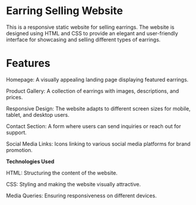 # Earring Selling Website

This is a responsive static website for selling earrings. The website is designed using HTML and CSS to provide an elegant and user-friendly interface for showcasing and selling different types of earrings.

# Features

Homepage: A visually appealing landing page displaying featured earrings.

Product Gallery: A collection of earrings with images, descriptions, and prices.

Responsive Design: The website adapts to different screen sizes for mobile, tablet, and desktop users.

Contact Section: A form where users can send inquiries or reach out for support.

Social Media Links: Icons linking to various social media platforms for brand promotion.

**Technologies Used**

HTML: Structuring the content of the website.

CSS: Styling and making the website visually attractive.

Media Queries: Ensuring responsiveness on different devices.

